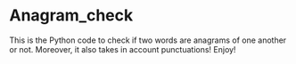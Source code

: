# Anagram_check
This is the Python code to check if two words are anagrams of one another or not. Moreover, it also takes in account punctuations! Enjoy!
